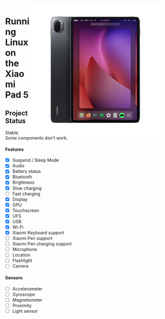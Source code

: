 <img align="right" src="../../assets/nabu.png" width="425" alt="Linux Running On A Xiaomi Pad 5">

# Running Linux on the Xiaomi Pad 5

## Project Status

Stable. Some components don't work.

#### Features

- [x] Suspend / Sleep Mode
- [x] Audio
- [x] Battery status
- [x] Bluetooth
- [x] Brightness
- [x] Slow charging
- [ ] Fast charging
- [x] Display
- [x] GPU
- [x] Touchscreen
- [x] UFS
- [x] USB
- [x] Wi-Fi
- [x] Xiaomi Keyboard support
- [ ] Xiaomi Pen support
- [ ] Xiaomi Pen charging support
- [ ] Microphone
- [ ] Location
- [ ] Flashlight
- [ ] Camera

#### Sensors

- [ ] Accelerometer
- [ ] Gyroscope
- [ ] Magnetometer
- [ ] Proximity
- [ ] Light sensor

